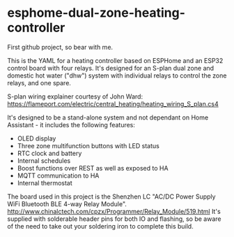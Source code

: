# esphome-dual-zone-heating-controller

First github project, so bear with me.

This is the YAML for a heating controller based on ESPHome and an ESP32 control board with four relays. 
It's designed for an S-plan dual zone and domestic hot water ("dhw") system with individual relays to control the zone relays, and one spare.

S-plan wiring explainer courtesy of John Ward:
https://flameport.com/electric/central_heating/heating_wiring_S_plan.cs4

It's designed to be a stand-alone system and not dependant on Home Assistant - it includes the following features:

 - OLED display
 - Three zone multifunction buttons with LED status
 - RTC clock and battery
 - Internal schedules
 - Boost functions over REST as well as exposed to HA
 - MQTT communication to HA
 - Internal thermostat

The board used in this project is the Shenzhen LC "AC/DC Power Supply WiFi Bluetooth BLE 4-way Relay Module". 
http://www.chinalctech.com/cpzx/Programmer/Relay_Module/519.html
It's supplied with solderable header pins for both IO and flashing, so be aware of the need to take out your soldering iron to complete this build. 


